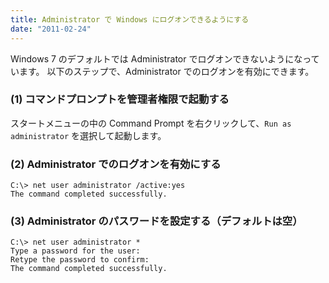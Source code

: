 ```yaml
---
title: Administrator で Windows にログオンできるようにする
date: "2011-02-24"
---
```


Windows 7 のデフォルトでは Administrator でログオンできないようになっています。
以下のステップで、Administrator でのログオンを有効にできます。

### (1) コマンドプロンプトを管理者権限で起動する

スタートメニューの中の Command Prompt を右クリックして、`Run as administrator` を選択して起動します。

### (2) Administrator でのログオンを有効にする
```
C:\> net user administrator /active:yes
The command completed successfully.
```

### (3) Administrator のパスワードを設定する（デフォルトは空）
```
C:\> net user administrator *
Type a password for the user:
Retype the password to confirm:
The command completed successfully.
```

